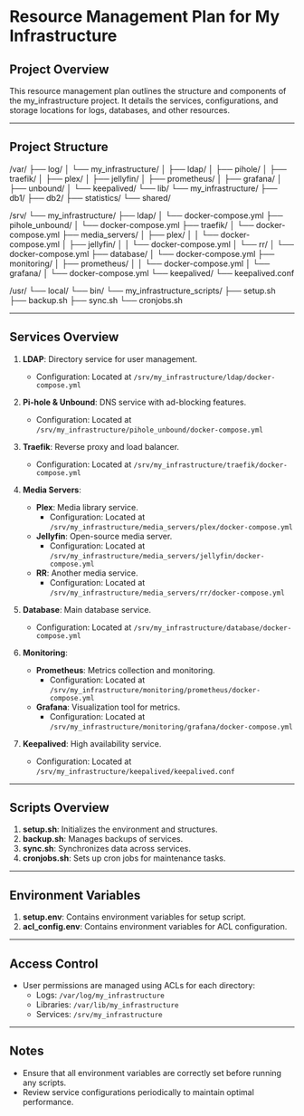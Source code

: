 # Resource Management Plan for My Infrastructure

## Project Overview
This resource management plan outlines the structure and components of the my_infrastructure project. It details the services, configurations, and storage locations for logs, databases, and other resources.

---

## Project Structure
/var/
├── log/
│   └── my_infrastructure/
│       ├── ldap/
│       ├── pihole/
│       ├── traefik/
│       ├── plex/
│       ├── jellyfin/
│       ├── prometheus/
│       ├── grafana/
│       ├── unbound/
│       └── keepalived/
└── lib/
    └── my_infrastructure/
        ├── db1/
        ├── db2/
        ├── statistics/
        └── shared/
    
/srv/
└── my_infrastructure/
    ├── ldap/
    │   └── docker-compose.yml
    ├── pihole_unbound/
    │   └── docker-compose.yml
    ├── traefik/
    │   └── docker-compose.yml
    ├── media_servers/
    │   ├── plex/
    │   │   └── docker-compose.yml
    │   ├── jellyfin/
    │   │   └── docker-compose.yml
    │   └── rr/
    │       └── docker-compose.yml
    ├── database/
    │   └── docker-compose.yml
    ├── monitoring/
    │   ├── prometheus/
    │   │   └── docker-compose.yml
    │   └── grafana/
    │       └── docker-compose.yml
    └── keepalived/
        └── keepalived.conf

/usr/
└── local/
    └── bin/
        └── my_infrastructure_scripts/
            ├── setup.sh
            ├── backup.sh
            ├── sync.sh
            └── cronjobs.sh

---

## Services Overview
1. **LDAP**: Directory service for user management.
   - Configuration: Located at `/srv/my_infrastructure/ldap/docker-compose.yml`

2. **Pi-hole & Unbound**: DNS service with ad-blocking features.
   - Configuration: Located at `/srv/my_infrastructure/pihole_unbound/docker-compose.yml`

3. **Traefik**: Reverse proxy and load balancer.
   - Configuration: Located at `/srv/my_infrastructure/traefik/docker-compose.yml`

4. **Media Servers**:
   - **Plex**: Media library service.
     - Configuration: Located at `/srv/my_infrastructure/media_servers/plex/docker-compose.yml`
   - **Jellyfin**: Open-source media server.
     - Configuration: Located at `/srv/my_infrastructure/media_servers/jellyfin/docker-compose.yml`
   - **RR**: Another media service.
     - Configuration: Located at `/srv/my_infrastructure/media_servers/rr/docker-compose.yml`

5. **Database**: Main database service.
   - Configuration: Located at `/srv/my_infrastructure/database/docker-compose.yml`

6. **Monitoring**:
   - **Prometheus**: Metrics collection and monitoring.
     - Configuration: Located at `/srv/my_infrastructure/monitoring/prometheus/docker-compose.yml`
   - **Grafana**: Visualization tool for metrics.
     - Configuration: Located at `/srv/my_infrastructure/monitoring/grafana/docker-compose.yml`

7. **Keepalived**: High availability service.
   - Configuration: Located at `/srv/my_infrastructure/keepalived/keepalived.conf`

---

## Scripts Overview
1. **setup.sh**: Initializes the environment and structures.
2. **backup.sh**: Manages backups of services.
3. **sync.sh**: Synchronizes data across services.
4. **cronjobs.sh**: Sets up cron jobs for maintenance tasks.

---

## Environment Variables
1. **setup.env**: Contains environment variables for setup script.
2. **acl_config.env**: Contains environment variables for ACL configuration.

---

## Access Control
- User permissions are managed using ACLs for each directory:
  - Logs: `/var/log/my_infrastructure`
  - Libraries: `/var/lib/my_infrastructure`
  - Services: `/srv/my_infrastructure`

---

## Notes
- Ensure that all environment variables are correctly set before running any scripts.
- Review service configurations periodically to maintain optimal performance.

